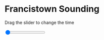 <h1>Francistown Sounding</h1>
<p>Drag the slider to change the time</p>

<div class="slidecontainer">
<input oninput='setImage(this)' class="slider" type="range" min="0" max="3" value="0" step="1" />
<img id='img'/>
</div>

<script>
var img = document.getElementById('img');
var img_array = ['/assets/images/skwt/skd_francistown_wrfout_d01_2020-04-30_12:00:00.png',
'/assets/images/skwt/skd_francistown_wrfout_d01_2020-04-30_18:00:00.png',
'/assets/images/skwt/skd_francistown_wrfout_d01_2020-05-01_00:00:00.png',];
function setImage(obj)
{
        var value = obj.value;
        img.src = img_array[value];

}
</script>
